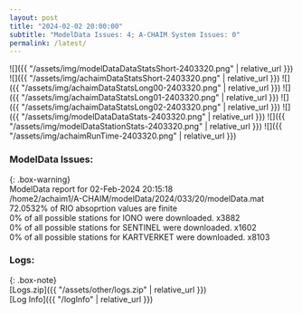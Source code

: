 ```yaml
---
layout: post
title: "2024-02-02 20:00:00"
subtitle: "ModelData Issues: 4; A-CHAIM System Issues: 0"
permalink: /latest/
---
```


![]({{ "/assets/img/modelDataDataStatsShort-2403320.png" | relative_url }})
![]({{ "/assets/img/achaimDataStatsShort-2403320.png" | relative_url }})
![]({{ "/assets/img/achaimDataStatsLong00-2403320.png" | relative_url }})
![]({{ "/assets/img/achaimDataStatsLong01-2403320.png" | relative_url }})
![]({{ "/assets/img/achaimDataStatsLong02-2403320.png" | relative_url }})
![]({{ "/assets/img/modelDataDataStats-2403320.png" | relative_url }})
![]({{ "/assets/img/modelDataStationStats-2403320.png" | relative_url }})
![]({{ "/assets/img/achaimRunTime-2403320.png" | relative_url }})


### ModelData Issues:  
  
{: .box-warning}  
 ModelData report for 02-Feb-2024 20:15:18   
 /home2/achaim1/A-CHAIM/modelData/2024/033/20/modelData.mat   
 72.0532% of RIO absoprtion values are finite   
 0% of all possible stations for IONO were downloaded. x3882   
 0% of all possible stations for SENTINEL were downloaded. x1602   
 0% of all possible stations for KARTVERKET were downloaded. x8103   
  


### Logs:  
  
{: .box-note}  
[Logs.zip]({{ "/assets/other/logs.zip" | relative_url }})  
[Log Info]({{ "/logInfo" | relative_url }})  
